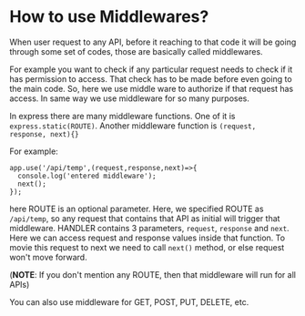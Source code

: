 # How to use Middlewares?

When user request to any API, before it reaching to that code it will be going through some set of codes, those are basically called middlewares.

For example you want to check if any particular request needs to check if it has permission to access. 
That check has to be made before even going to the main code. So, here we use middle ware to authorize if that request has access. In same way we use middleware for so many purposes.

In express there are many middleware functions.
One of it is `express.static(ROUTE)`.
Another middleware function is
`(request, response, next){}`

For example:

```JS
app.use('/api/temp',(request,response,next)=>{
  console.log('entered middleware');
  next();
});
```
here ROUTE is an optional parameter.
Here, we specified ROUTE as `/api/temp`, so any request that contains that API as initial will trigger that middleware.
HANDLER contains 3 parameters, `request`, `response` and `next`. 
Here we can access request and response values inside that function. To movie this request to next we need to call `next()` method, or else request won't move forward.

(**NOTE**: If you don't mention any ROUTE, then that middleware will run for all APIs)

You can also use middleware for GET, POST, PUT, DELETE, etc.
